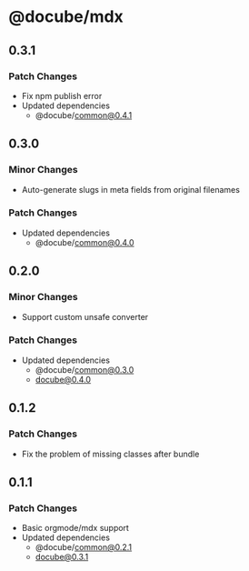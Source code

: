 # @docube/mdx

## 0.3.1

### Patch Changes

- Fix npm publish error
- Updated dependencies
  - @docube/common@0.4.1

## 0.3.0

### Minor Changes

- Auto-generate slugs in meta fields from original filenames

### Patch Changes

- Updated dependencies
  - @docube/common@0.4.0

## 0.2.0

### Minor Changes

- Support custom unsafe converter

### Patch Changes

- Updated dependencies
  - @docube/common@0.3.0
  - docube@0.4.0

## 0.1.2

### Patch Changes

- Fix the problem of missing classes after bundle

## 0.1.1

### Patch Changes

- Basic orgmode/mdx support
- Updated dependencies
  - @docube/common@0.2.1
  - docube@0.3.1
